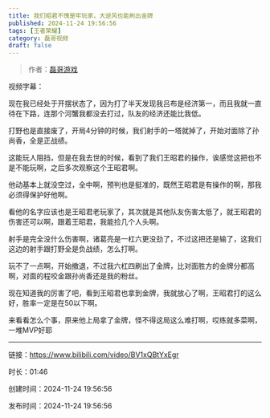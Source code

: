 ```yaml
---
title: 我们昭君不愧是牢玩家，大逆风也能刷出金牌
published: 2024-11-24 19:56:56
tags: [王者荣耀]
category: 磊哥视频
draft: false
---
```



> 作者：[磊哥游戏](https://space.bilibili.com/268941858?spm_id_from=333.788.upinfo.head.click)

视频字幕：

现在我已经处于开摆状态了，因为打了半天发现我吕布是经济第一，而且我就一直待在下路，连那个河蟹我都没去打过，队友的经济还能比我低。

打野也是直接废了，开局4分钟的时候，我们射手的一塔就掉了，开始对面除了孙尚香，全是正战绩。

这能玩人阻挡，但是在我去世的时候，看到了我们王昭君的操作，诶感觉这把也不是不能玩啊，之后多次观察这个王昭君啊。

他动基本上就没空过，全中啊，预判也是挺准的，既然王昭君是有操作的啊，那我必须得保护好他啊。

看他的名字应该也是王昭君老玩家了，其次就是其他队友伤害太低了，就王昭君的伤害还可以啊，跟着王昭君，我能捡几个人头啊。

射手是完全没什么伤害啊，诸葛亮是一杠六更没劲了，不过这把还是输了，这我们这边的射手跟打野全是负战绩，怎么打啊。

玩不了一点啊，开始撤退，不过我六杠四刷出了金牌，比对面胜方的金牌分都高啊，对面的程咬金跟孙尚香还是我的粉丝。

现在知道我的厉害了吧，看到王昭君也拿到金牌，我就放心了啊，王昭君打的这么好，胜率一定是在50以下啊。

来看看怎么个事，原来他上局拿了金牌，怪不得这局这么难打啊，哎练就多菜啊，一堆MVP好耶

---


链接：https://www.bilibili.com/video/BV1xQBtYxEgr



时长：01:46

创建时间：2024-11-24 19:56:56

发布时间：2024-11-24 19:56:56
